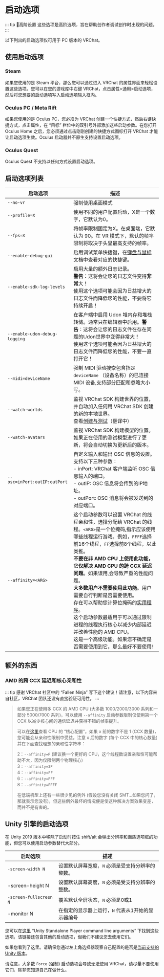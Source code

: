 # 启动选项

::: tip 📘高阶设置
这些选项是高阶选项，旨在帮助创作者调试创作时出现的问题。
:::

以下列出的启动选项仅可用于 PC 版本的 VRChat。

## 使用启动选项

### Steam

如果您使用的是 Steam 平台，那么您可以通过进入 VRChat 的属性界面来轻松设置这些选项。您可以在您的游戏库中右键 VRChat，点击属性>通用>启动选项，然后将您想要的启动选项写入启动选项输入框内。

### Oculus PC / Meta Rift

如果您使用的是 Oculus PC，您必须为 VRChat 创建一个快捷方式，然后右键快捷方式，点击属性，在 “目标” 栏位中的双引号外部添加这些启动参数。在您打开 Oculus Home 之后，您必须通过点击刚刚创建的快捷方式图标打开 VRChat 才能让启动选项生效。Oculus 启动器并不原生支持设置启动选项。

### Oculus Quest

Oculus Quest 不支持以任何方式设置启动选项。

## 启动选项列表

| 启动选项                      | 描述                                                                                                                                                                                                                                                                                                                                                                                                                                                                                                                                                                                                                    |
| ----------------------------- | ----------------------------------------------------------------------------------------------------------------------------------------------------------------------------------------------------------------------------------------------------------------------------------------------------------------------------------------------------------------------------------------------------------------------------------------------------------------------------------------------------------------------------------------------------------------------------------------------------------------------- |
| `--no-vr`                     | 强制使用桌面模式                                                                                                                                                                                                                                                                                                                                                                                                                                                                                                                                                                                                        |
| `--profile=X`                 | 使用不同的用户配置启动，X是一个数字，它默认为0。                                                                                                                                                                                                                                                                                                                                                                                                                                                                                                                                                                        |
| `--fps=X`                     | 将帧率限制固定为X。在桌面端，它默认为 90。在 VR 模式下，默认的帧率限制将取决于头显最高支持的帧率。                                                                                                                                                                                                                                                                                                                                                                                                                                                                                                                      |
| `--enable-debug-gui`          | 启用调试菜单快捷键，在[键盘与鼠标](/docs.vrchat.com/docs/keyboard-and-mouse)文档中查看对应的快捷键。                                                                                                                                                                                                                                                                                                                                                                                                                                                                                                                    |
| `--enable-sdk-log-levels`     | 启用大量的额外日志记录。<br>**警告**：这将会让您的日志文件变得**非常**大！<br>使用这个选项可能会因为日益增大的日志文件而降低您的性能，不要将它持续开启！                                                                                                                                                                                                                                                                                                                                                                                                                                                                |
| `--enable-udon-debug-logging` | 在客户端中启用 Udon 堆内存和堆栈转储。通常只在编辑器中启用。**警告**：这将会让您的日志文件在存在问题的Udon世界中变得非常大！<br>使用这个选项可能会因为日益增大的日志文件而降低您的性能，不要一直打开它！                                                                                                                                                                                                                                                                                                                                                                                                                |
| `--midi=deviceName`           | 强制 MIDI 驱动搜索包含指定 `deviceName` （设备名称）的已连接 MIDI 设备,支持部分匹配和忽略大小写。                                                                                                                                                                                                                                                                                                                                                                                                                                                                                                                       |
| `--watch-worlds`              | 监视 VRChat SDK 构建世界的位置，并自动加入任何用 VRChat SDK 创建的新的本地世界。<br>查看[创建与测试](/creators.vrchat.com/worlds/udon/using-build-test.md)（翻译中）                                                                                                                                                                                                                                                                                                                                                                                                                                                    |
| `--watch-avatars`             | 监视 VRChat SDK 构建模型的位置。如果正在使用的测试模型进行了更新，将会自动切换为更新后的版本。                                                                                                                                                                                                                                                                                                                                                                                                                                                                                                                          |
| `--osc=inPort:outIP:outPort`  | 自定义输入和输出 OSC 信息的设置。<br>支持以下三种参数：<br>- inPort: VRChat 客户端监听 OSC 信息输入的端口。<br>- outIP: OSC 信息将会传到的IP地址。<br>- outPort: OSC 消息将会被发送到的对应端口。                                                                                                                                                                                                                                                                                                                                                                                                                       |
| `--affinity=<ARG>`            | 这个启动参数可以设置 VRChat 的线程亲和性，选择分配给 VRChat 的线程。`<ARG>`是一个位掩码,指示应该使用哪些线程运行游戏。例如，`FFFF`选择前16个线程，`FF`选择前8个线程，以此类推。<br>**不要在非 AMD CPU 上使用此功能，它仅解决 AMD CPU 的跨 CCX 延迟问题**。如果误用,会导致严重的性能问题。<br>**大多数用户不需要使用此功能**。用户需要自行判断是否需要使用。<br>存在可以帮助您计算位掩码的[实用程序](https://bitsum.com/tools/cpu-affinity-calculator/)。<br>这个启动参数最适用于可以通过限制进程的线程执行核心以减少内部延迟并改善性能的 AMD CPU。<br>这是一个高级功能。如果您不确定是否需要使用到它，那么最好不要使用! |

## 额外的东西

### AMD 的跨 CCX 延迟和核心亲和性

::: tip
感谢 VRChat 社区中的 “Fallen Ninja” 写下这个建议！请注意，以下内容来自社区，VRChat 团队还没有直接验证可用性。
:::

> 如果您正在使用多 CCX 的 AMD CPU (大多数 1000/2000/3000 系列和一部分 5000/7000 系列)，可以使用 `--affinity` 启动参数限制仅使用第一个 CCX 以减少核心间的通信延迟并获得不错的帧率提升。
> 
> 可以在[这里](https://en.wikipedia.org/wiki/List\_of\_AMD\_Ryzen\_processors)查看 CPU 的 “核心配置”。如果 x 前的数字不是 1 (CCX 数量)，您可能会从亲和性限制中受益。注意 x 后的数字 (每个 CCX 中的核心数量) 并在下面查找理想的亲和性字符串：
> 
> 2：`--affinity=F` (建议换一个更好的 CPU，这个线程数设置亲和性可能帮助不大，因为仅限制两个物理核心)<br>
> 3：`--affinity=3F`<br>
> 4：`--affinity=FF`<br>
> 6：`--affinity=FFF`<br>
> 8：`--affinity=FFFF`<br>
> 
> 在低端机型上还有一些很少见的例外 (假设您没有关闭 SMT...如果您问了，那就表示您没有)，但这些例外最坏的情况便是使这种解决方案效果变差，而并不是有害的。

## Unity 引擎的启动选项

在 Unity 2019 版本中移除了启动时按住 shift/alt 会弹出分辨率和画质选项框的功能，但您可以使用启动参数替代大部分。

| 启动选项               | 描述                                              |
| ---------------------- | ------------------------------------------------- |
| `-screen-width N`      | 设置默认屏幕宽度，`N` 必须是受支持分辨率的整数。  |
| -screen-height N       | 设置默认屏幕高度，`N` 必须是受支持分辨率的整数。  |
| `-screen-fullscreen N` | 覆盖默认全屏状态，`N` 必须是0或1                  |
| -monitor N             | 在指定的显示器上运行，`N` 代表从1开始的显示器编号 |

您可以在[这里](https://docs.unity3d.com/Manual/CommandLineArguments.html) “Unity Standalone Player command line arguments” 下找到这些选项，该链接还包含其他的启动选项，但我们不建议您去使用它们。

如果您看到了这里。请确保您通过左上角选择器观察自己配置的是否是[当前支持的 Unity 版本](/creators.vrchat.com/sdk/upgrade/current-unity-version.md)。

请注意，大多数 `Force` (强制) 启动选项会导致无法使用 VRChat，请尽量不要使用它们，除非您知道自己在做什么。